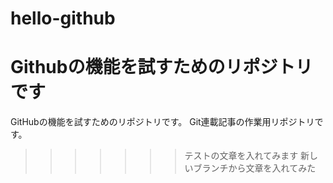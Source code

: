 # hello-github
Githubの機能を試すためのリポジトリです
=======
GitHubの機能を試すためのリポジトリです。
Git連載記事の作業用リポジトリです。
>>>>>>> テストの文章を入れてみます
新しいブランチから文章を入れてみた
